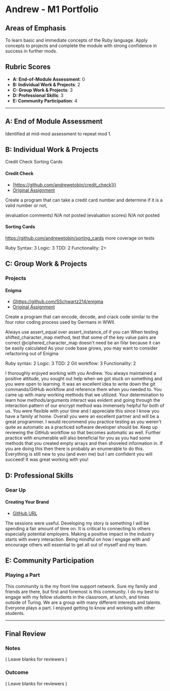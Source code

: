 # Andrew - M1 Portfolio

## Areas of Emphasis

To learn basic and immediate concepts of the Ruby language. Apply concepts to projects and complete the module with strong confidence in success in further mods.

## Rubric Scores

* **A: End-of-Module Assessment**: 0
* **B: Individual Work & Projects**: 2
* **C: Group Work & Projects**: 3
* **D: Professional Skills**: 3
* **E: Community Participation**: 4

-----------------------

## A: End of Module Assessment

Identified at mid-mod assessment to repeat mod 1.


## B: Individual Work & Projects

Credit Check
Sorting Cards

#### Credit Check

* [https://github.com/andrewetobin/credit_check]()
* [Original Assignment]()

Create a program that can take a credit card number and determine if it is a valid number or not,

(evaluation comments)
N/A not posted
(evaluation scores)
N/A not posted
#### Sorting Cards
https://github.com/andrewetobin/sorting_cards
 more coverage on tests

 Ruby Syntax: 3
 Logic: 3
 TDD: 2
 Functionality: 2+

## C: Group Work & Projects

### Projects



#### Enigma

* [Ghttps://github.com/SSchwartz214/enigma]()
* [Original Assignment]()

Create a program that can encode, decode, and crack code similar to the four rotor coding process used by Germans in WWII.  

Always use assert_equal over assert_instance_of if you can
When testing shifted_character_map method, test that some of the key value pairs are correct
@ciphered_character_map doesn't need be an IVar because it can be easily calculated
As your code base grows, you may want to consider refactoring out of Enigma


Ruby syntax: 2
Logic: 3
TDD: 2
Git workflow: 3
Functionality: 2

I thoroughly enjoyed working with you Andrew.  You always maintained a positive attitude, you sought out help when we got stuck on something and you were open to learning.  It was an excellent idea to write down the git commands/GitHub workflow and reference them when you needed to.  You came up with many working methods that we utilized.  Your determination to learn how methods/arguments interact was evident and going through the interaction pattern of our encrypt method was immensely helpful for both of us.   You were flexible with your time and I appreciate this since I know you have a family at home. Overall you were an excellent partner and will be a great programmer.  I would recommend you practice testing as you weren't quite as automatic as a practiced software developer should be.  Keep up reviewing the GitHub workflow so that becomes automatic as well.  Further practice with enumerable will also beneficial for you as you had some methods that you created empty arrays and then shoveled information in.  If you are doing this then there is probably an enumerable to do this.  Everything is still new to you (and even me) but I am confident you will succeed! It was great working with you!
## D: Professional Skills


### Gear Up
#### Creating Your Brand

* [GitHub URL]()

The sessions were useful. Developing my story is something I will be spending a fair amount of time on. It is critical to connecting to others especially potential employers. Making a positive impact in the industry starts with every interaction. Being mindful on how I engage with and encourage others will essential to get all out of myself and my team.  

## E: Community Participation

### Playing a Part

This community is the my front line support network. Sure my family and friends are there, but first and foremost is this community. I do my best to engage with my fellow students in the classroom, at lunch, and times outside of Turing. We are a group with many different interests and talents. Everyone plays a part. I enjoyed getting to know and working with other students.

------------------

## Final Review

### Notes

( Leave blanks for reviewers )

### Outcome

( Leave blanks for reviewers )
